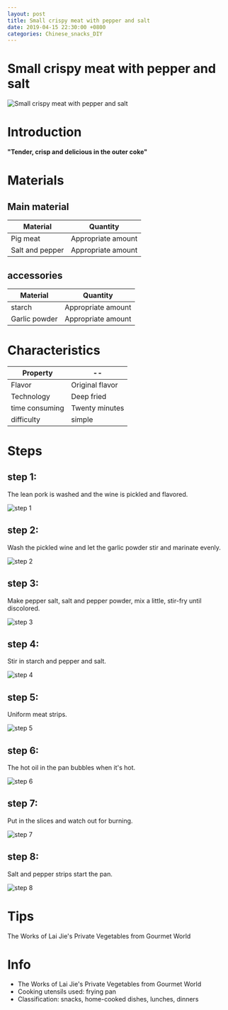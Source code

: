 ```yaml
---
layout: post
title: Small crispy meat with pepper and salt
date: 2019-04-15 22:30:00 +0800
categories: Chinese_snacks_DIY
---
```


# Small crispy meat with pepper and salt

![Small crispy meat with pepper and salt]({{site.baseurl}}/img/416130/416130.jpg)

# Introduction

**"Tender, crisp and delicious in the outer coke"**

# Materials


## Main material

Material|Quantity
--|--
Pig meat|Appropriate amount
Salt and pepper|Appropriate amount

## accessories

Material|Quantity
--|--
starch|Appropriate amount
Garlic powder|Appropriate amount

# Characteristics

Property|--
--|--
Flavor|Original flavor
Technology|Deep fried
time consuming|Twenty minutes
difficulty|simple

# Steps

## step 1:

The lean pork is washed and the wine is pickled and flavored.

![step 1]({{site.baseurl}}/img/416130/1.jpg)

## step 2:

Wash the pickled wine and let the garlic powder stir and marinate evenly.

![step 2]({{site.baseurl}}/img/416130/2.jpg)

## step 3:

Make pepper salt, salt and pepper powder, mix a little, stir-fry until discolored.

![step 3]({{site.baseurl}}/img/416130/3.jpg)

## step 4:

Stir in starch and pepper and salt.

![step 4]({{site.baseurl}}/img/416130/4.jpg)

## step 5:

Uniform meat strips.

![step 5]({{site.baseurl}}/img/416130/5.jpg)

## step 6:

The hot oil in the pan bubbles when it's hot.

![step 6]({{site.baseurl}}/img/416130/6.jpg)

## step 7:

Put in the slices and watch out for burning.

![step 7]({{site.baseurl}}/img/416130/7.jpg)

## step 8:

Salt and pepper strips start the pan.

![step 8]({{site.baseurl}}/img/416130/8.jpg)

# Tips

The Works of Lai Jie's Private Vegetables from Gourmet World

# Info

- The Works of Lai Jie's Private Vegetables from Gourmet World
- Cooking utensils used: frying pan
- Classification: snacks, home-cooked dishes, lunches, dinners